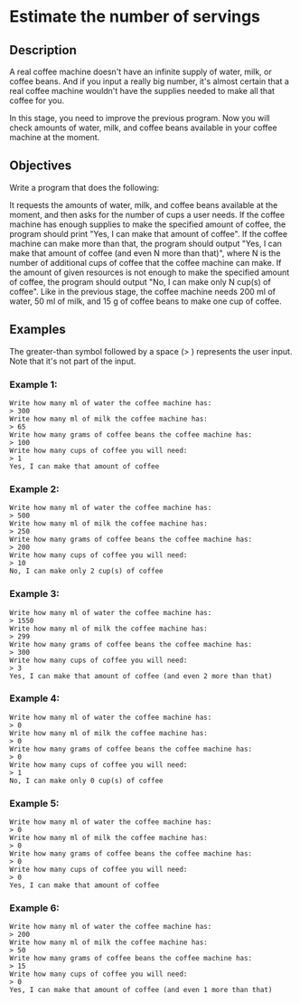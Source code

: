 # Estimate the number of servings

## Description

A real coffee machine doesn't have an infinite supply of water, milk, or coffee beans. And if you input a really big number, it's almost certain that a real coffee machine wouldn't have the supplies needed to make all that coffee for you.

In this stage, you need to improve the previous program. Now you will check amounts of water, milk, and coffee beans available in your coffee machine at the moment.

## Objectives

Write a program that does the following:

It requests the amounts of water, milk, and coffee beans available at the moment, and then asks for the number of cups a user needs.
If the coffee machine has enough supplies to make the specified amount of coffee, the program should print "Yes, I can make that amount of coffee".
If the coffee machine can make more than that, the program should output "Yes, I can make that amount of coffee (and even N more than that)", where N is the number of additional cups of coffee that the coffee machine can make.
If the amount of given resources is not enough to make the specified amount of coffee, the program should output "No, I can make only N cup(s) of coffee".
Like in the previous stage, the coffee machine needs 200 ml of water, 50 ml of milk, and 15 g of coffee beans to make one cup of coffee.

## Examples

The greater-than symbol followed by a space (> ) represents the user input. Note that it's not part of the input.

### Example 1:

```
Write how many ml of water the coffee machine has:
> 300
Write how many ml of milk the coffee machine has:
> 65
Write how many grams of coffee beans the coffee machine has:
> 100
Write how many cups of coffee you will need:
> 1
Yes, I can make that amount of coffee
```

### Example 2:

```
Write how many ml of water the coffee machine has:
> 500
Write how many ml of milk the coffee machine has:
> 250
Write how many grams of coffee beans the coffee machine has:
> 200
Write how many cups of coffee you will need:
> 10
No, I can make only 2 cup(s) of coffee
```

### Example 3:

```
Write how many ml of water the coffee machine has:
> 1550
Write how many ml of milk the coffee machine has:
> 299
Write how many grams of coffee beans the coffee machine has:
> 300
Write how many cups of coffee you will need:
> 3
Yes, I can make that amount of coffee (and even 2 more than that)
```

### Example 4:

```
Write how many ml of water the coffee machine has:
> 0
Write how many ml of milk the coffee machine has:
> 0
Write how many grams of coffee beans the coffee machine has:
> 0
Write how many cups of coffee you will need:
> 1
No, I can make only 0 cup(s) of coffee  
```

### Example 5:

```
Write how many ml of water the coffee machine has:
> 0  
Write how many ml of milk the coffee machine has:  
> 0  
Write how many grams of coffee beans the coffee machine has:  
> 0  
Write how many cups of coffee you will need:  
> 0  
Yes, I can make that amount of coffee  
```

### Example 6:

```
Write how many ml of water the coffee machine has:
> 200  
Write how many ml of milk the coffee machine has:  
> 50  
Write how many grams of coffee beans the coffee machine has:  
> 15  
Write how many cups of coffee you will need:  
> 0  
Yes, I can make that amount of coffee (and even 1 more than that)
```